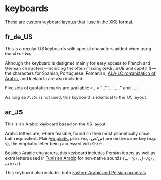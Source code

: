 # keyboards
These are custom keyboard layouts that I use in the [XKB format](https://en.wikipedia.org/wiki/X_keyboard_extension).

## fr_de_US
This is a regular US keyboards with special characters added when using the `AltGr` key.

Although the keyboard is designed mainly for easy access to French and German characters&mdash;including the often missing œ/Œ, æ/Æ and capital ẞ&mdash;the characters for Spanish, Portuguese, Romanian, [ALA-LC romanization of Arabic](https://en.wikipedia.org/wiki/Romanization_of_Arabic#Comparison_table), and Icelandic are also included.

Five sets of quotation marks are available: «…» “…” ‘…’ „…“ and ‚…‘.

As long as `AltGr` is not used, this keyboard is identical to the US layout.

## ar_US
This is an Arabic keyboard based on the US layout.

Arabic letters are, where feasible, found on their most phonetically close Latin equivalent. Plain/[emphatic](https://en.wikipedia.org/wiki/Emphatic_consonant) pairs (e.g. س/ص) are on the same key (e.g. `s`), the emphatic letter being accessed with `Shift`.

Besides Arabic characters, this keyboard includes Persian letters as well as extra letters used in [Tunisian Arabic](https://en.wikipedia.org/wiki/Tunisian_Arabic#Arabic_script) for non-native sounds (پ=`/p/`, ڨ=`/ɡ/`, ڥ=`/v/`).

This keyboard also includes both [Eastern Arabic and Persian numerals](https://en.wikipedia.org/wiki/Eastern_Arabic_numerals).
